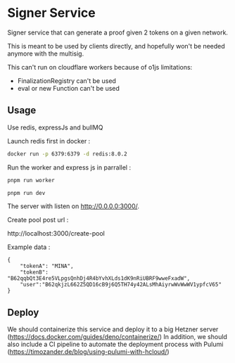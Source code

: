 # Signer Service

Signer service that can generate a proof given 2 tokens on a given network.

This is meant to be used by clients directly, and hopefully won't be needed
anymore with the multisig.

This can't run on cloudflare workers because of o1js limitations:

- FinalizationRegistry can't be used
- eval or new Function can't be used

## Usage

Use redis, expressJs and bullMQ

Launch redis first in docker :

```bash
docker run -p 6379:6379 -d redis:8.0.2
```

Run the worker and express js in parrallel :

```bash
pnpm run worker
```

```bash
pnpm run dev
```

The server with listen on http://0.0.0.0:3000/.

Create pool post url :

http://localhost:3000/create-pool

Example data :

```
{
    "tokenA": "MINA",
    "tokenB": "B62qqbQt3E4re5VLpgsQnhDj4R4bYvhXLds1dK9nRiUBRF9wweFxadW",
    "user":"B62qkjzL662Z5QD16cB9j6Q5TH74y42ALsMhAiyrwWvWwWV1ypfcV65"
}
```

## Deploy

We should containerize this service and deploy it to a big Hetzner server
(https://docs.docker.com/guides/deno/containerize/) In addition, we should also
include a CI pipeline to automate the deployment process with Pulumi
(https://timozander.de/blog/using-pulumi-with-hcloud/)
